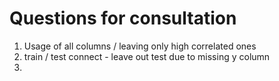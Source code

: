 # Questions for consultation
1. Usage of all columns / leaving only high correlated ones
2. train / test connect - leave out test due to missing y column
3. 
